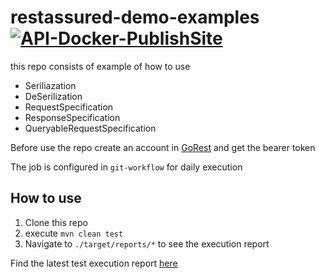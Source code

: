 # restassured-demo-examples [![API-Docker-PublishSite](https://github.com/thananauto/restassured-testng-grasshopper/actions/workflows/test.yml/badge.svg)](https://github.com/thananauto/restassured-testng-grasshopper/actions/workflows/test.yml)

this repo consists of example of how to use

 - Seriliazation
 - DeSerilization
 - RequestSpecification
 - ResponseSpecification
 - QueryableRequestSpecification

Before use the repo create an account in [GoRest](https://gorest.co.in/) and get the bearer token

The job is configured in `git-workflow` for daily execution

## How to use
1. Clone this repo
2. execute `mvn clean test`
3. Navigate to `./target/reports/*` to see the execution report


Find the latest test execution report [here](https://thananauto.github.io/restassured-example/index.html)
